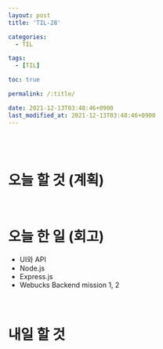 ```yaml
---
layout: post
title: 'TIL-28'

categories: 
  - TIL

tags: 
  - [TIL]

toc: true

permalink: /:title/

date: 2021-12-13T03:48:46+0900
last_modified_at: 2021-12-13T03:48:46+0900
---
```


<br>
<br>

# 오늘 할 것 (계획)



<br>

# 오늘 한 일 (회고)

- UI와 API
- Node.js
- Express.js
- Webucks Backend mission 1, 2

<br>

# 내일 할 것